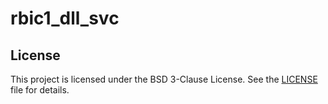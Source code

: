 # rbic1_dll_svc

## License

This project is licensed under the BSD 3-Clause License. See the [LICENSE](../LICENSE) file for details.